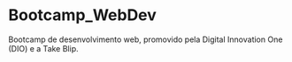 # Bootcamp_WebDev
Bootcamp de desenvolvimento web, promovido pela Digital Innovation One (DIO) e a Take Blip.

